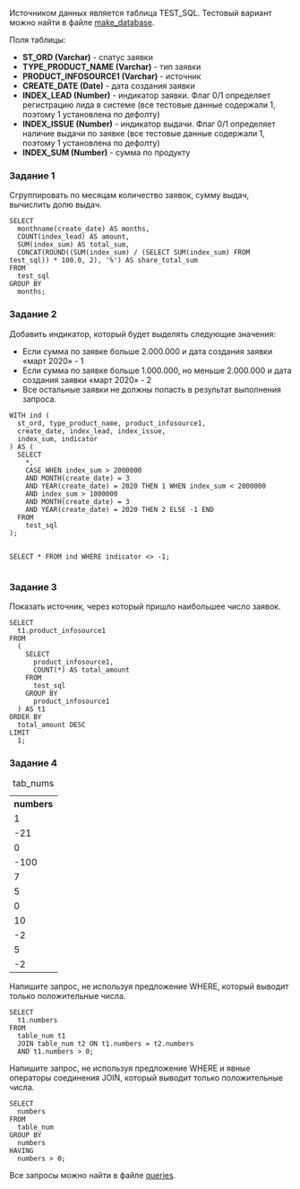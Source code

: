 Источником данных является таблица TEST_SQL. 
Тестовый вариант можно найти в файле 
[make_database](https://github.com/lprosh/junior-analyst-portfolio/blob/main/sql/bank/make_database.sql).

Поля таблицы:
- **ST_ORD (Varchar)** - сnатус заявки
- **TYPE_PRODUCT_NAME (Varchar)** - тип заявки
- **PRODUCT_INFOSOURCE1 (Varchar)** - источник
- **CREATE_DATE (Date)** - дата создания заявки
- **INDEX_LEAD (Number)** - индикатор заявки. Флаг 0/1 определяет регистрацию лида в системе
(все тестовые данные содержали 1, поэтому 1 установлена по дефолту)
- **INDEX_ISSUE (Number)** - индикатор выдачи. Флаг 0/1 определяет наличие выдачи по заявке
(все тестовые данные содержали 1, поэтому 1 установлена по дефолту)
- **INDEX_SUM (Number)** - сумма по продукту

### Задание 1

<p>Сгруппировать по месяцам количество заявок, 
сумму выдач, вычислить долю выдач.</p>
<pre><code>SELECT
  monthname(create_date) AS months,
  COUNT(index_lead) AS amount,
  SUM(index_sum) AS total_sum,
  CONCAT(ROUND((SUM(index_sum) / (SELECT SUM(index_sum) FROM test_sql)) * 100.0, 2), '%') AS share_total_sum
FROM
  test_sql
GROUP BY
  months;
</code></pre>

### Задание 2

<p>Добавить индикатор, который будет выделять следующие значения:
<ul>
<li>Если сумма по заявке больше 2.000.000 и 
дата создания заявки «март 2020» - 1</li>
<li>Если сумма по заявке больше 1.000.000, 
но меньше 2.000.000 и дата создания заявки «март 2020» - 2 </li>
<li>Все остальные заявки не должны попасть в результат 
выполнения запроса.</li>
</ul>
</p>
<pre><code>WITH ind (
  st_ord, type_product_name, product_infosource1,
  create_date, index_lead, index_issue,
  index_sum, indicator
) AS (
  SELECT
    *,
    CASE WHEN index_sum > 2000000
    AND MONTH(create_date) = 3
    AND YEAR(create_date) = 2020 THEN 1 WHEN index_sum < 2000000
    AND index_sum > 1000000
    AND MONTH(create_date) = 3
    AND YEAR(create_date) = 2020 THEN 2 ELSE -1 END
  FROM
    test_sql
);

SELECT * FROM ind WHERE indicator <> -1;
</code></pre>


### Задание 3

<p>Показать источник, через который пришло наибольшее число заявок.</p>
<pre><code>SELECT
  t1.product_infosource1
FROM
  (
    SELECT
      product_infosource1,
      COUNT(*) AS total_amount
    FROM
      test_sql
    GROUP BY
      product_infosource1
  ) AS t1
ORDER BY
  total_amount DESC
LIMIT
  1;
</code></pre>


### Задание 4

<table>
<caption>tab_nums</caption>
    <tr><th>numbers</th></tr>
    <tr><td>1</td></tr>
    <tr><td>-21</td></tr>
    <tr><td>0</td></tr>
    <tr><td>-100</td></tr>
    <tr><td>7</td></tr>
    <tr><td>5</td></tr>
    <tr><td>0</td></tr>
    <tr><td>10</td></tr>
    <tr><td>-2</td></tr>
    <tr><td>5</td></tr>
    <tr><td>-2</td></tr>
</table>

<p>Напишите запрос, не используя предложение WHERE, 
который выводит только положительные числа.</p>
<pre><code>SELECT
  t1.numbers
FROM
  table_num t1
  JOIN table_num t2 ON t1.numbers = t2.numbers
  AND t1.numbers > 0;
</code></pre>

<p>Напишите запрос, не используя предложение WHERE 
и явные операторы соединения JOIN, который выводит
только положительные числа.</p>
<pre><code>SELECT
  numbers
FROM
  table_num
GROUP BY
  numbers
HAVING
  numbers > 0;
</code></pre>

Все запросы можно найти в файле [queries](https://github.com/lprosh/junior-analyst-portfolio/blob/main/sql/bank/queries.sql).
